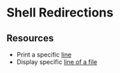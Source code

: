 # Shell Redirections

## Resources

+ Print a specific [line](https://phpfog.com/3-ways-to-get-the-nth-line-of-a-file-in-linux/)
+ Display specific [line of a file](https://linuxhandbook.com/display-specific-lines/)
